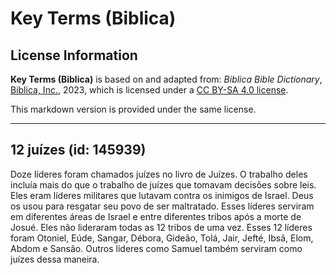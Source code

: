 # Key Terms (Biblica)

## License Information

**Key Terms (Biblica)** is based on and adapted from: _Biblica Bible Dictionary_, [Biblica, Inc.](https://www.biblica.com/), 2023, which is licensed under a [CC BY-SA 4.0 license](https://creativecommons.org/licenses/by-sa/4.0/legalcode.en).

This markdown version is provided under the same license.



--------------------------------

## 12 juízes (id: 145939)

Doze líderes foram chamados juízes no livro de Juízes. O trabalho deles incluía mais do que o trabalho de juízes que tomavam decisões sobre leis. Eles eram líderes militares que lutavam contra os inimigos de Israel. Deus os usou para resgatar seu povo de ser maltratado. Esses líderes serviram em diferentes áreas de Israel e entre diferentes tribos após a morte de Josué. Eles não lideraram todas as 12 tribos de uma vez. Esses 12 líderes foram Otoniel, Eúde, Sangar, Débora, Gideão, Tolá, Jair, Jefté, Ibsã, Elom, Abdom e Sansão. Outros líderes como Samuel também serviram como juízes dessa maneira.


